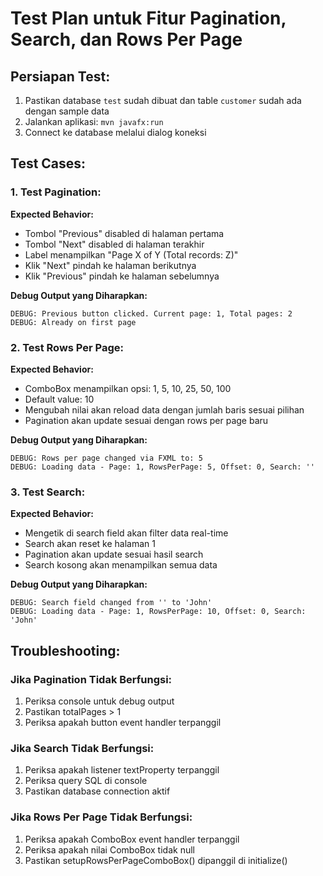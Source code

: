 # Test Plan untuk Fitur Pagination, Search, dan Rows Per Page

## Persiapan Test:
1. Pastikan database `test` sudah dibuat dan table `customer` sudah ada dengan sample data
2. Jalankan aplikasi: `mvn javafx:run`
3. Connect ke database melalui dialog koneksi

## Test Cases:

### 1. Test Pagination:
**Expected Behavior:**
- Tombol "Previous" disabled di halaman pertama
- Tombol "Next" disabled di halaman terakhir
- Label menampilkan "Page X of Y (Total records: Z)"
- Klik "Next" pindah ke halaman berikutnya
- Klik "Previous" pindah ke halaman sebelumnya

**Debug Output yang Diharapkan:**
```
DEBUG: Previous button clicked. Current page: 1, Total pages: 2
DEBUG: Already on first page
```

### 2. Test Rows Per Page:
**Expected Behavior:**
- ComboBox menampilkan opsi: 1, 5, 10, 25, 50, 100
- Default value: 10
- Mengubah nilai akan reload data dengan jumlah baris sesuai pilihan
- Pagination akan update sesuai dengan rows per page baru

**Debug Output yang Diharapkan:**
```
DEBUG: Rows per page changed via FXML to: 5
DEBUG: Loading data - Page: 1, RowsPerPage: 5, Offset: 0, Search: ''
```

### 3. Test Search:
**Expected Behavior:**
- Mengetik di search field akan filter data real-time
- Search akan reset ke halaman 1
- Pagination akan update sesuai hasil search
- Search kosong akan menampilkan semua data

**Debug Output yang Diharapkan:**
```
DEBUG: Search field changed from '' to 'John'
DEBUG: Loading data - Page: 1, RowsPerPage: 10, Offset: 0, Search: 'John'
```

## Troubleshooting:

### Jika Pagination Tidak Berfungsi:
1. Periksa console untuk debug output
2. Pastikan totalPages > 1
3. Periksa apakah button event handler terpanggil

### Jika Search Tidak Berfungsi:
1. Periksa apakah listener textProperty terpanggil
2. Periksa query SQL di console
3. Pastikan database connection aktif

### Jika Rows Per Page Tidak Berfungsi:
1. Periksa apakah ComboBox event handler terpanggil
2. Periksa apakah nilai ComboBox tidak null
3. Pastikan setupRowsPerPageComboBox() dipanggil di initialize()
